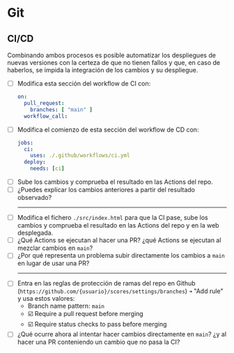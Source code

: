 # Git
## CI/CD

Combinando ambos procesos es posible automatizar los despliegues de nuevas versiones con la certeza de que no tienen fallos y que, en caso de haberlos, se impida la integración de los cambios y su despliegue.

<task-list title="Práctica Git - Entregable 6 de 6 - CI/CD"></task-list>

- [ ] Modifica esta sección del workflow de CI con:
  ```yaml
  on:
    pull_request:
      branches: [ "main" ]
    workflow_call:
  ```
- [ ] Modifica el comienzo de esta sección del workflow de CD con:
  ```yaml
  jobs:
    ci:
      uses: ./.github/workflows/ci.yml
    deploy:
      needs: [ci]
  ```
- [ ] Sube los cambios y comprueba el resultado en las Actions del repo.
- [ ] ¿Puedes explicar los cambios anteriores a partir del resultado observado?<hr/>
- [ ] Modifica el fichero `./src/index.html` para que la CI pase, sube los cambios y comprueba el resultado en las Actions del repo y en la web desplegada.
- [ ] ¿Qué Actions se ejecutan al hacer una PR? ¿qué Actions se ejecutan al mezclar cambios en `main`?
- [ ] ¿Por qué representa un problema subir directamente los cambios a `main` en lugar de usar una PR?<hr/>
- [ ] Entra en las reglas de protección de ramas del repo en Github (`https://github.com/{usuario}/scores/settings/branches`) `➜` "Add rule" y usa estos valores:
  - Branch name pattern: `main`
  - ☑️ Require a pull request before merging
  - ☑️ Require status checks to pass before merging
- [ ] ¿Qué ocurre ahora al intentar hacer cambios directamente en `main`? ¿y al hacer una PR conteniendo un cambio que no pasa la CI?